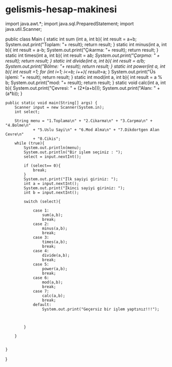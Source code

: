 # gelismis-hesap-makinesi
import java.awt.*;
import java.sql.PreparedStatement;
import java.util.Scanner;

public class Main {
    static int sum (int a, int b){
        int result = a+b;
        System.out.print("Toplam: "+ result);
        return result;
    }
    static int minus(int a, int b){
        int result = a-b;
        System.out.print("Çıkarma: "+ result);
        return result;
    }
    static int times(int a, int b){
        int result = a*b;
        System.out.print("Çarpma: " + result);
        return result;
    }
    static int divide(int a, int b){
        int result = a/b;
        System.out.print("Bölme: "+ result);
        return result;
    }
    static int power(int a, int b){
        int result =1;
        for (int i=1; i<=b; i++){
            result*=a;
        }
        System.out.print("Üs işlemi: "+ result);
        return result;
    }
    static int mod(int a, int b){
        int result = a % b;
        System.out.print("mod: "+ result);
        return result;
    }
    static void calc(int a, int b){
        System.out.print("Çevresi: " + (2*(a+b)));
        System.out.print("Alanı: " + (a*b));
    }



    public static void main(String[] args) {
        Scanner input = new Scanner(System.in);
        int select;

        String menu = "1.Toplama\n" + "2.Cikarma\n" + "3.Carpma\n" + "4.Bolme\n"
                + "5.Uslu Sayi\n" + "6.Mod Alma\n" + "7.Dikdortgen Alan Cevre\n"
                + "0.Cikis";
        while (true){
            System.out.println(menu);
            System.out.println("Bir işlem seçiniz : ");
            select = input.nextInt();

            if (select== 0){
                break;
            }
            System.out.print("İlk sayiyi giriniz: ");
            int a = input.nextInt();
            System.out.print("İkinci sayiyi giriniz: ");
            int b = input.nextInt();

            switch (select){

                case 1:
                    sum(a,b);
                    break;
                case 2:
                    minus(a,b);
                    break;
                case 3:
                    times(a,b);
                    break;
                case 4:
                    divide(a,b);
                    break;
                case 5:
                    power(a,b);
                    break;
                case 6:
                    mod(a,b);
                    break;
                case 7:
                    calc(a,b);
                    break;
                default:
                    System.out.print("Geçersiz bir işlem yaptınız!!!");



            }

        }


    }
}
































